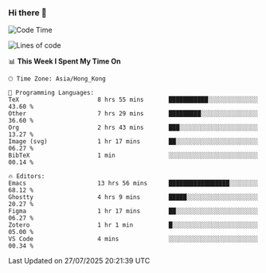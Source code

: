 ### Hi there 👋

<!--
**nicehiro/nicehiro** is a ✨ _special_ ✨ repository because its `README.md` (this file) appears on your GitHub profile.

Here are some ideas to get you started:

- 🔭 I’m currently working on ...
- 🌱 I’m currently learning ...
- 👯 I’m looking to collaborate on ...
- 🤔 I’m looking for help with ...
- 💬 Ask me about ...
- 📫 How to reach me: ...
- 😄 Pronouns: ...
- ⚡ Fun fact: ...
-->

<!--START_SECTION:waka-->
![Code Time](http://img.shields.io/badge/Code%20Time-841%20hrs%2047%20mins-blue)

![Lines of code](https://img.shields.io/badge/From%20Hello%20World%20I%27ve%20Written-1.7%20million%20lines%20of%20code-blue)

📊 **This Week I Spent My Time On** 

```text
🕑︎ Time Zone: Asia/Hong_Kong

💬 Programming Languages: 
TeX                      8 hrs 55 mins       ███████████░░░░░░░░░░░░░░   43.60 % 
Other                    7 hrs 29 mins       █████████░░░░░░░░░░░░░░░░   36.60 % 
Org                      2 hrs 43 mins       ███░░░░░░░░░░░░░░░░░░░░░░   13.27 % 
Image (svg)              1 hr 17 mins        ██░░░░░░░░░░░░░░░░░░░░░░░   06.27 % 
BibTeX                   1 min               ░░░░░░░░░░░░░░░░░░░░░░░░░   00.14 % 

🔥 Editors: 
Emacs                    13 hrs 56 mins      █████████████████░░░░░░░░   68.12 % 
Ghostty                  4 hrs 9 mins        █████░░░░░░░░░░░░░░░░░░░░   20.27 % 
Figma                    1 hr 17 mins        ██░░░░░░░░░░░░░░░░░░░░░░░   06.27 % 
Zotero                   1 hr 1 min          █░░░░░░░░░░░░░░░░░░░░░░░░   05.00 % 
VS Code                  4 mins              ░░░░░░░░░░░░░░░░░░░░░░░░░   00.34 % 
```


 Last Updated on 27/07/2025 20:21:39 UTC
<!--END_SECTION:waka-->

